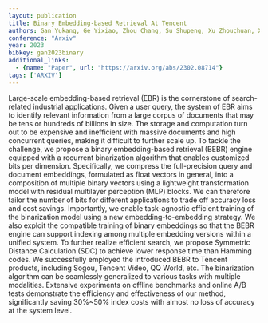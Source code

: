 ```yaml
---
layout: publication
title: Binary Embedding-based Retrieval At Tencent
authors: Gan Yukang, Ge Yixiao, Zhou Chang, Su Shupeng, Xu Zhouchuan, Xu Xuyuan, Hui Quanchao, Chen Xiang, Wang Yexin, Shan Ying
conference: "Arxiv"
year: 2023
bibkey: gan2023binary
additional_links:
  - {name: "Paper", url: "https://arxiv.org/abs/2302.08714"}
tags: ['ARXIV']
---
```

<p>Large-scale embedding-based retrieval (EBR) is the cornerstone of
search-related industrial applications. Given a user query, the system
of EBR aims to identify relevant information from a large corpus of
documents that may be tens or hundreds of billions in size. The storage
and computation turn out to be expensive and inefficient with massive
documents and high concurrent queries, making it difficult to further
scale up. To tackle the challenge, we propose a binary embedding-based
retrieval (BEBR) engine equipped with a recurrent binarization algorithm
that enables customized bits per dimension. Specifically, we compress
the full-precision query and document embeddings, formulated as float
vectors in general, into a composition of multiple binary vectors using
a lightweight transformation model with residual multilayer perception
(MLP) blocks. We can therefore tailor the number of bits for different
applications to trade off accuracy loss and cost savings. Importantly,
we enable task-agnostic efficient training of the binarization model
using a new embedding-to-embedding strategy. We also exploit the
compatible training of binary embeddings so that the BEBR engine can
support indexing among multiple embedding versions within a unified
system. To further realize efficient search, we propose Symmetric
Distance Calculation (SDC) to achieve lower response time than Hamming
codes. We successfully employed the introduced BEBR to Tencent products,
including Sogou, Tencent Video, QQ World, etc. The binarization
algorithm can be seamlessly generalized to various tasks with multiple
modalities. Extensive experiments on offline benchmarks and online A/B
tests demonstrate the efficiency and effectiveness of our method,
significantly saving 30%~50% index costs with almost no loss of accuracy
at the system level.</p>

